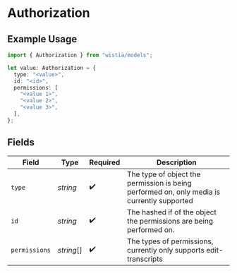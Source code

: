 # Authorization

## Example Usage

```typescript
import { Authorization } from "wistia/models";

let value: Authorization = {
  type: "<value>",
  id: "<id>",
  permissions: [
    "<value 1>",
    "<value 2>",
    "<value 3>",
  ],
};
```

## Fields

| Field                                                                                      | Type                                                                                       | Required                                                                                   | Description                                                                                |
| ------------------------------------------------------------------------------------------ | ------------------------------------------------------------------------------------------ | ------------------------------------------------------------------------------------------ | ------------------------------------------------------------------------------------------ |
| `type`                                                                                     | *string*                                                                                   | :heavy_check_mark:                                                                         | The type of object the permission is being performed on, only media is currently supported |
| `id`                                                                                       | *string*                                                                                   | :heavy_check_mark:                                                                         | The hashed if of the object the permissions are being performed on.                        |
| `permissions`                                                                              | *string*[]                                                                                 | :heavy_check_mark:                                                                         | The types of permissions, currently only supports edit-transcripts                         |